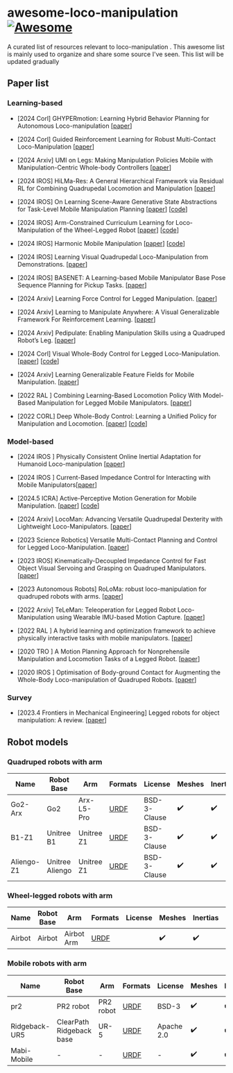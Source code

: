 # awesome-loco-manipulation [![Awesome](https://awesome.re/badge.svg)](https://awesome.re)

A curated list of resources relevant to loco-manipulation .
This awesome list is mainly used to organize and share some source I've seen. This list will be updated gradually

## Paper list



### Learning-based 
- [2024 Corl] GHYPERmotion: Learning Hybrid Behavior Planning for Autonomous Loco-manipulation [[paper](https://arxiv.org/abs/2406.14655)] 
- [2024 Corl] Guided Reinforcement Learning for Robust Multi-Contact Loco-Manipulation [[paper](https://openreview.net/forum?id=9aZ4ehSTRc)] 
- [2024 Arxiv] UMI on Legs: Making Manipulation Policies Mobile with Manipulation-Centric Whole-body Controllers [[paper](https://arxiv.org/abs/2407.10353)] 
- [2024 IROS] HiLMa-Res: A General Hierarchical Framework via Residual RL for Combining Quadrupedal Locomotion and Manipulation [[paper](https://arxiv.org/abs/2407.06584)] 
- [2024 IROS] On Learning Scene-Aware Generative State Abstractions for Task-Level Mobile Manipulation Planning [[paper](https://www.research-collection.ethz.ch/handle/20.500.11850/634113)]  [[code](https://github.com/ethz-asl/predicate_learning)]
- [2024 IROS] Arm-Constrained Curriculum Learning for Loco-Manipulation of the Wheel-Legged Robot [[paper](https://arxiv.org/abs/2403.16535)] [[code](https://acodedog.github.io/wheel-legged-loco-manipulation/)]
- [2024 IROS] Harmonic Mobile Manipulation [[paper](https://arxiv.org/pdf/2312.06639)] [[code](https://acodedog.github.io/wheel-legged-loco-manipulation/)]
- [2024 IROS] Learning Visual Quadrupedal Loco-Manipulation from Demonstrations. [[paper](https://arxiv.org/abs/2403.20328)] 
- [2024 IROS] BASENET: A Learning-based Mobile Manipulator Base Pose Sequence
Planning for Pickup Tasks. [[paper](https://arxiv.org/pdf/2406.08653)] 

- [2024 Arxiv] Learning Force Control for Legged Manipulation. [[paper](https://arxiv.org/html/2405.01402v2)] 

- [2024 Arxiv] Learning to Manipulate Anywhere: A Visual Generalizable Framework For Reinforcement Learning. [[paper](https://arxiv.org/abs/2407.15815)] 

- [2024 Arxiv] Pedipulate: Enabling Manipulation Skills using a Quadruped Robot’s Leg. [[paper](https://arxiv.org/pdf/2402.10837)] 

- [2024 Corl] Visual Whole-Body Control for Legged Loco-Manipulation. [[paper](https://arxiv.org/abs/2403.16967)] [[code](https://github.com/Ericonaldo/visual_wholebody)]

- [2024 Arxiv] Learning Generalizable Feature Fields for Mobile Manipulation. [[paper](https://arxiv.org/abs/2403.07563)] 

- [2022 RAL ] Combining Learning-Based Locomotion Policy With Model-Based Manipulation for Legged Mobile Manipulators. [[paper](https://ieeexplore.ieee.org/abstract/document/9684679)] 

- [2022 CORL] Deep Whole-Body Control: Learning a Unified Policy for Manipulation and Locomotion. [[paper](https://arxiv.org/abs/2210.10044)] [[code](https://github.com/MarkFzp/Deep-Whole-Body-Control)]

### Model-based
- [2024 IROS ] Physically Consistent Online Inertial Adaptation for Humanoid Loco-manipulation [[paper](https://arxiv.org/pdf/2403.13079)] 
- [2024 IROS ] Current-Based Impedance Control for Interacting with Mobile Manipulators[[paper](https://arxiv.org/pdf/2403.13079)] 
- [2024.5 ICRA] Active-Perceptive Motion Generation for Mobile Manipulation. [[paper](https://arxiv.org/pdf/2310.00433)] [[code](https://sites.google.com/view/actpermoma/home)]

- [2024 Arxiv] LocoMan: Advancing Versatile Quadrupedal Dexterity with Lightweight Loco-Manipulators. [[paper](https://arxiv.org/pdf/2403.18197)] 

- [2023 Science Robotics] Versatile Multi-Contact Planning and Control for Legged Loco-Manipulation. [[paper](https://www.science.org/doi/full/10.1126/scirobotics.adg5014)] 

- [2023 IROS] Kinematically-Decoupled Impedance Control for Fast Object Visual Servoing and Grasping on Quadruped Manipulators. [[paper](https://ieeexplore.ieee.org/stamp/stamp.jsp?arnumber=10341714)] 

- [2023 Autonomous Robots] RoLoMa: robust loco-manipulation for quadruped robots with arms. [[paper](https://link.springer.com/article/10.1007/s10514-023-10146-0)] 

- [2022 Arxiv] TeLeMan: Teleoperation for Legged Robot Loco-Manipulation using Wearable IMU-based Motion Capture. [[paper](https://arxiv.org/pdf/2209.10314)] 

- [2022 RAL ] A hybrid learning and optimization framework to achieve physically interactive tasks with mobile manipulators. [[paper](https://ieeexplore.ieee.org/abstract/document/9812501)] 

- [2020 TRO ] A Motion Planning Approach for Nonprehensile Manipulation and Locomotion Tasks of a Legged Robot. [[paper](https://ieeexplore.ieee.org/abstract/document/8979158/authors#authors)] 


- [2020 IROS ] Optimisation of Body-ground Contact for Augmenting the Whole-Body Loco-manipulation of Quadruped Robots. [[paper](https://ieeexplore.ieee.org/abstract/document/9341498)] 

 <!-- Best Paper Award on Mobile Manipulation Finalist (IROS 2022) -->

 ### Survey
- [2023.4 Frontiers in Mechanical Engineering]  Legged robots for object manipulation: A review. [[paper](https://www.frontiersin.org/journals/mechanical-engineering/articles/10.3389/fmech.2023.1142421/full)] 


## Robot models

### Quadruped robots with arm

| Name | Robot Base | Arm | Formats | License | Meshes | Inertias | Collisions |
|------|------|------------|---------|--------|------|------|------|
| Go2-Arx | Go2 |  Arx-L5-Pro |[URDF](https://github.com/aCodeDog/awesome-loco-manipulation/tree/master/robots/go2_arx)| BSD-3-Clause | ✔️ | ✔️ | ✔️ |
| B1-Z1 | Unitree B1 |  Unitree Z1 |[URDF](https://github.com/aCodeDog/awesome-loco-manipulation/tree/master/robots/B1_Z1)| BSD-3-Clause | ✔️ | ✔️ | ✔️ |
| Aliengo-Z1 | Unitree Aliengo |  Unitree Z1 |[URDF](https://github.com/aCodeDog/awesome-loco-manipulation/tree/master/robots/aliengoZ1)| BSD-3-Clause | ✔️ | ✔️ | ✔️ |
### Wheel-legged robots with arm

| Name | Robot Base | Arm | Formats | License | Meshes | Inertias | Collisions |
|------|------|------------|---------|--------|------|------|------|
| Airbot | Airbot | Airbot Arm | [URDF](https://github.com/aCodeDog/legged-robots-manipulation/tree/master/resources/robots/airbot) |  | ✔️ | ✔️ | ✔️ |

### Mobile robots with arm

| Name | Robot Base | Arm | Formats | License | Meshes | Inertias | Collisions |
|------|------|------------|---------|--------|------|------|------|
| pr2 | PR2 robot | PR2 robot | [URDF](https://github.com/aCodeDog/awesome-loco-manipulation/tree/master/robots/mobile_manipulator/pr2) | BSD-3 | ✔️ | ✔️ | ✔️ |
| Ridgeback-UR5 | ClearPath Ridgeback base | UR-5  | [URDF](https://github.com/aCodeDog/awesome-loco-manipulation/tree/master/robots/mobile_manipulator/ridgeback_ur5) | Apache 2.0 | ✔️ | ✔️ | ✔️ |
| Mabi-Mobile | - | -  | [URDF](https://github.com/aCodeDog/awesome-loco-manipulation/tree/master/robots/mobile_manipulator/mabi_mobile/urdf) | - | ✔️ | ✔️ | ✔️ |

